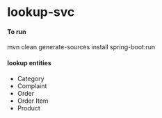 # lookup-svc

#### To run 
 mvn clean generate-sources install spring-boot:run
#### lookup entities

* Category
* Complaint
* Order
* Order Item
* Product